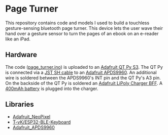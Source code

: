 # Page Turner

This repository contains code and models I used to build a touchless gesture-sensing bluetooth page turner. This device lets the user wave their hand over a gesture sensor to turn the pages of an ebook on an e-reader like an iPad.

## Hardware

The code ([page_turner.ino](page_turner.ino)) is uploaded to an [Adafruit QT Py S3]([https://www.adafruit.com/product/5700). The QT Py is connected via a [JST SH cable](https://www.adafruit.com/product/4399) to an [Adafruit APDS9960](https://www.adafruit.com/product/3595). An additional wire is soldered between the APDS9960's INT pin and the QT Py's A3 pin. On the backside of the QT Py is soldered an [Adafruit LiPoly Charger BFF](https://www.adafruit.com/product/5397). A [400mAh battery](https://www.adafruit.com/product/3898) is plugged into the charger.

## Libraries

-   [Adafruit_NeoPixel](https://github.com/adafruit/Adafruit_NeoPixel/tree/f01f618b0671fc8a5437eb6e47184bea74f1be60)
-   [T-vK/ESP32-BLE-Keyboard](https://github.com/T-vK/ESP32-BLE-Keyboard/tree/b7aaf9bb711a04216e4417f1e2a6b0ee0eaeaf66)
-   [Adafruit_APDS9960](https://github.com/adafruit/Adafruit_APDS9960)  
